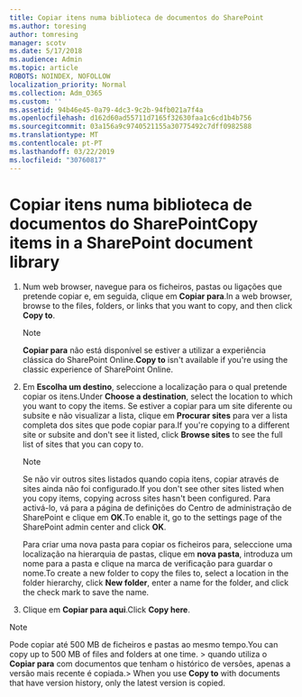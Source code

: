 ```yaml
---
title: Copiar itens numa biblioteca de documentos do SharePoint
ms.author: toresing
author: tomresing
manager: scotv
ms.date: 5/17/2018
ms.audience: Admin
ms.topic: article
ROBOTS: NOINDEX, NOFOLLOW
localization_priority: Normal
ms.collection: Adm_O365
ms.custom: ''
ms.assetid: 94b46e45-0a79-4dc3-9c2b-94fb021a7f4a
ms.openlocfilehash: d162d60ad55711d7165f32630faa1c6cd1b4b756
ms.sourcegitcommit: 03a156a9c9740521155a30775492c7dff0982588
ms.translationtype: MT
ms.contentlocale: pt-PT
ms.lasthandoff: 03/22/2019
ms.locfileid: "30760817"
---
```

# <a name="copy-items-in-a-sharepoint-document-library"></a><span data-ttu-id="b19ab-102">Copiar itens numa biblioteca de documentos do SharePoint</span><span class="sxs-lookup"><span data-stu-id="b19ab-102">Copy items in a SharePoint document library</span></span>

1. <span data-ttu-id="b19ab-103">Num web browser, navegue para os ficheiros, pastas ou ligações que pretende copiar e, em seguida, clique em **Copiar para**.</span><span class="sxs-lookup"><span data-stu-id="b19ab-103">In a web browser, browse to the files, folders, or links that you want to copy, and then click **Copy to**.</span></span>
    
    > [!NOTE]
    > <span data-ttu-id="b19ab-104">**Copiar para** não está disponível se estiver a utilizar a experiência clássica do SharePoint Online.</span><span class="sxs-lookup"><span data-stu-id="b19ab-104">**Copy to** isn't available if you're using the classic experience of SharePoint Online.</span></span> 
  
2. <span data-ttu-id="b19ab-105">Em **Escolha um destino**, seleccione a localização para o qual pretende copiar os itens.</span><span class="sxs-lookup"><span data-stu-id="b19ab-105">Under **Choose a destination**, select the location to which you want to copy the items.</span></span> <span data-ttu-id="b19ab-106">Se estiver a copiar para um site diferente ou subsite e não visualizar a lista, clique em **Procurar sites** para ver a lista completa dos sites que pode copiar para.</span><span class="sxs-lookup"><span data-stu-id="b19ab-106">If you're copying to a different site or subsite and don't see it listed, click **Browse sites** to see the full list of sites that you can copy to.</span></span> 
    
    > [!NOTE]
    > <span data-ttu-id="b19ab-107">Se não vir outros sites listados quando copia itens, copiar através de sites ainda não foi configurado.</span><span class="sxs-lookup"><span data-stu-id="b19ab-107">If you don't see other sites listed when you copy items, copying across sites hasn't been configured.</span></span> <span data-ttu-id="b19ab-108">Para activá-lo, vá para a página de definições do Centro de administração de SharePoint e clique em **OK**.</span><span class="sxs-lookup"><span data-stu-id="b19ab-108">To enable it, go to the settings page of the SharePoint admin center and click **OK**.</span></span> 
  
    <span data-ttu-id="b19ab-109">Para criar uma nova pasta para copiar os ficheiros para, seleccione uma localização na hierarquia de pastas, clique em **nova pasta**, introduza um nome para a pasta e clique na marca de verificação para guardar o nome.</span><span class="sxs-lookup"><span data-stu-id="b19ab-109">To create a new folder to copy the files to, select a location in the folder hierarchy, click **New folder**, enter a name for the folder, and click the check mark to save the name.</span></span>
    
3. <span data-ttu-id="b19ab-110">Clique em **Copiar para aqui**.</span><span class="sxs-lookup"><span data-stu-id="b19ab-110">Click **Copy here**.</span></span>
    
> [!NOTE]
>  <span data-ttu-id="b19ab-111">Pode copiar até 500 MB de ficheiros e pastas ao mesmo tempo.</span><span class="sxs-lookup"><span data-stu-id="b19ab-111">You can copy up to 500 MB of files and folders at one time.</span></span> <span data-ttu-id="b19ab-112">> quando utiliza o **Copiar para** com documentos que tenham o histórico de versões, apenas a versão mais recente é copiada.</span><span class="sxs-lookup"><span data-stu-id="b19ab-112">>  When you use **Copy to** with documents that have version history, only the latest version is copied.</span></span> 
  

